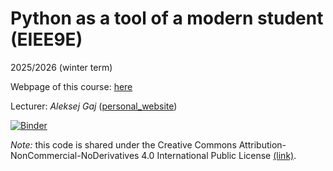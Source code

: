 # Python as a tool of a modern student (EIEE9E)
2025/2026 (winter term)

Webpage of this course: [here](https://aleksejgaj.cz/pef_python)

Lecturer: *Aleksej Gaj* ([personal_website](https://aleksejgaj.cz/))

[![Binder](https://mybinder.org/badge_logo.svg)](https://mybinder.org/v2/gh/aleksejalex/EIEE9E_2025_ZS/HEAD)

*Note:* this code is shared under the Creative Commons Attribution-NonCommercial-NoDerivatives 4.0 International Public License [(link)](https://creativecommons.org/licenses/by-nc-nd/4.0/).


